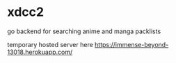 # xdcc2

go backend for searching anime and manga packlists

temporary hosted server here https://immense-beyond-13018.herokuapp.com/
